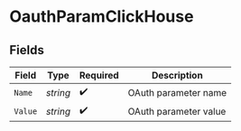 # OauthParamClickHouse


## Fields

| Field                 | Type                  | Required              | Description           |
| --------------------- | --------------------- | --------------------- | --------------------- |
| `Name`                | *string*              | :heavy_check_mark:    | OAuth parameter name  |
| `Value`               | *string*              | :heavy_check_mark:    | OAuth parameter value |